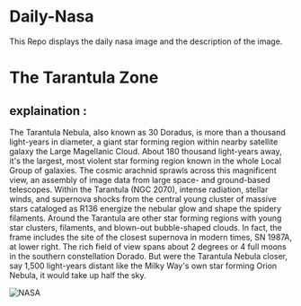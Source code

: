 # Daily-Nasa

This Repo displays the daily nasa image and the description of the image.

<!--NASA-->
# The Tarantula Zone
## explaination :

The Tarantula Nebula, also known as 30 Doradus, is more than a thousand light-years in diameter, a giant star forming region within nearby satellite galaxy the Large Magellanic Cloud. About 180 thousand light-years away, it's the largest, most violent star forming region known in the whole Local Group of galaxies. The cosmic arachnid sprawls across this magnificent view, an assembly of image data from large space- and ground-based telescopes. Within the Tarantula (NGC 2070), intense radiation, stellar winds, and supernova shocks from the central young cluster of massive stars cataloged as R136 energize the nebular glow and shape the spidery filaments. Around the Tarantula are other star forming regions with young star clusters, filaments, and blown-out bubble-shaped clouds. In fact, the frame includes the site of the closest supernova in modern times, SN 1987A, at lower right. The rich field of view spans about 2 degrees or 4 full moons in the southern constellation Dorado. But were the Tarantula Nebula closer, say 1,500 light-years distant like the Milky Way's own star forming Orion Nebula, it would take up half the sky.

![NASA](https://apod.nasa.gov/apod/image/2403/Tarantula-HST-ESO-Webb-SS1024.jpg)
<!--/NASA-->